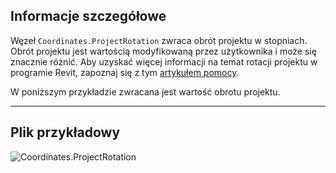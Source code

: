 ## Informacje szczegółowe
Węzeł `Coordinates.ProjectRotation` zwraca obrót projektu w stopniach. Obrót projektu jest wartością modyfikowaną przez użytkownika i może się znacznie różnić. Aby uzyskać więcej informacji na temat rotacji projektu w programie Revit, zapoznaj się z tym [artykułem pomocy](https://help.autodesk.com/view/RVT/2025/PLK/?guid=GUID-C240FF71-D7D4-42C0-981C-4931C7A5E50C).

W poniższym przykładzie zwracana jest wartość obrotu projektu.

___
## Plik przykładowy

![Coordinates.ProjectRotation](./Revit.Elements.Coordinates.ProjectRotation_img.jpg)
